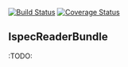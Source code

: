 [![Build Status](https://travis-ci.org/davewwww/IspecReaderBundle.svg)](https://travis-ci.org/davewwww/IspecReaderBundle) [![Coverage Status](https://coveralls.io/repos/davewwww/IspecReaderBundle/badge.svg)](https://coveralls.io/r/davewwww/IspecReaderBundle)

IspecReaderBundle
-----------------

:TODO: